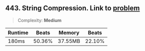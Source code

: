 ## 443. String Compression. Link to [problem](https://leetcode.com/problems/product-of-array-except-self)

> Complexity: **Medium**

| Runtime | Beats  | Memory  | Beats  |
|---------|--------|---------|--------|
| 180ms   | 50.36% | 37.55MB | 22.10% |

